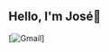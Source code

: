 ## Hello, I'm José🤗

[![Gmail](https://img.shields.io/badge/Gmail-D14836?style=for-the-badge&logo=gmail&logoColor=white)]

